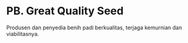 # PB. Great Quality Seed

Produsen dan penyedia benih padi berkualitas, terjaga kemurnian dan viabilitasnya.